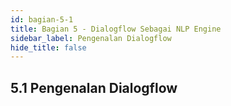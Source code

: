 ```yaml
---
id: bagian-5-1
title: Bagian 5 - Dialogflow Sebagai NLP Engine
sidebar_label: Pengenalan Dialogflow
hide_title: false
---
```

## 5.1 Pengenalan Dialogflow
